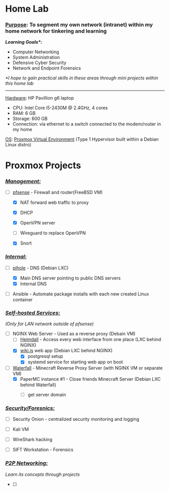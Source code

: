 # Home Lab
### <ins>Purpose</ins>: To segment my own network (intranet) within my home network for tinkering and learning
***Learning Goals\*:***
- Computer Networking
- System Administration
- Defensive Cyber Security
- Network and Endpoint Forensics

*\*I hope to gain practical skills in these areas through mini projects within this home lab*

---

<ins>Hardware</ins>: HP Pavillion g6 laptop 
- CPU: Intel Core i5-2430M @ 2.4GHz, 4 cores
- RAM: 6 GB
- Storage: 600 GB
- Connection: via ethernet to a switch connected to the modem/router in my home

<ins>OS</ins>: [Proxmox Virtual Environment](https://www.proxmox.com/en/proxmox-ve) (Type 1 Hypervisor built within a Debian Linux distro)


# Proxmox Projects


### <ins>*Management:*</ins>


- [ ] [pfsense](https://www.pfsense.org/) - Firewall and router(FreeBSD VM)
  - [X] NAT forward web traffic to proxy
  - [X] DHCP
  - [X] OpenVPN server
  - [ ] Wireguard to replace OpenVPN
  - [X] Snort


### *<ins>Internal:</ins>*

- [ ] [pihole](https://pi-hole.net/) - DNS (Debian LXC)
  - [X] Main DNS server pointing to public DNS servers
  - [X] Internal DNS

- [ ] Ansible - Automate package installs with each new created Linux container 


### *<ins>Self-hosted Services:</ins>*
*(Only for LAN network outside of pfsense)*


- [ ] NGINX Web Server - Used as a reverse proxy (Debain VM)
  - [ ] [Heimdall](https://heimdall.site/) - Access every web interface from one place (LXC behind NGINX)
  - [X] [wiki.js](https://www.vultr.com/docs/install-wiki-js-with-node-js-postgresql-and-nginx-on-ubuntu-20-04-lts/) web app (Debian LXC behind NGINX)
    - [X] postgresql setup
    - [X] systemd service for starting web app on boot

- [ ] [Waterfall](https://github.com/PaperMC/Waterfall) - Minecraft Reverse Proxy Server (with NGINX VM or separate VM)
  - [X] PaperMC instance #1 - Close friends Minecraft Server (Debian LXC behind Waterfall)
    - [ ] get server domain


### *<ins>Security/Foresnics:</ins>*

- [ ] Security Onion - centralized security monitoring and logging
- [ ] Kali VM
- [ ] WireShark hacking
- [ ] SIFT Workstation - Forensics


### *<ins>P2P Networking:</ins>*
*Learn its concepts through projects*

- [ ] 




